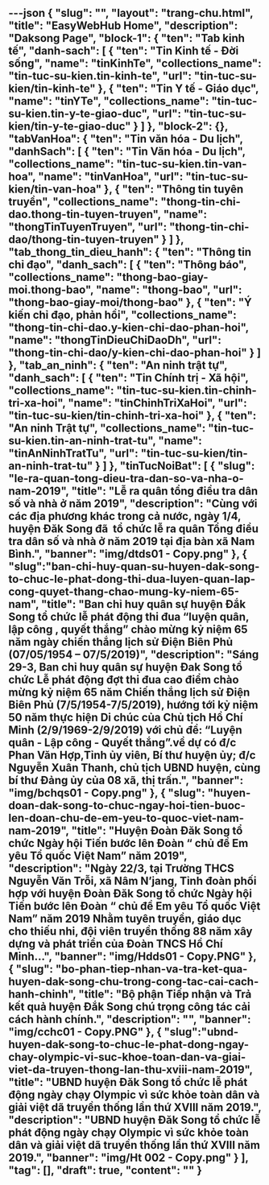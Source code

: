 ---json
{
    "slug": "",
    "layout": "trang-chu.html",
    "title": "EasyWebHub Home",
    "description": "Daksong Page",
    "block-1": {
        "ten": "Tab kinh tế",
        "danh-sach": [
            {
                "ten": "Tin Kinh tế - Đời sống",
                "name": "tinKinhTe",
                "collections_name": "tin-tuc-su-kien.tin-kinh-te",
                "url": "tin-tuc-su-kien/tin-kinh-te"
            },
            {
                "ten": "Tin Y tế - Giáo dục",
                "name": "tinYTe",
                "collections_name": "tin-tuc-su-kien.tin-y-te-giao-duc",
                "url": "tin-tuc-su-kien/tin-y-te-giao-duc"
            }
        ]
    },
    "block-2": {},
    "tabVanHoa": {
        "ten": "Tin văn hóa - Du lịch",
        "danhSach": [
            {
                "ten": "Tin Văn hóa - Du lịch",
                "collections_name": "tin-tuc-su-kien.tin-van-hoa",
                "name": "tinVanHoa",
                "url": "tin-tuc-su-kien/tin-van-hoa"
            },
            {
                "ten": "Thông tin tuyên truyền",
                "collections_name": "thong-tin-chi-dao.thong-tin-tuyen-truyen",
                "name": "thongTinTuyenTruyen",
                "url": "thong-tin-chi-dao/thong-tin-tuyen-truyen"
            }
        ]
    },
    "tab_thong_tin_dieu_hanh": {
        "ten": "Thông tin chỉ đạo",
        "danh_sach": [
            {
                "ten": "Thông báo",
                "collections_name": "thong-bao-giay-moi.thong-bao",
                "name": "thong-bao",
                "url": "thong-bao-giay-moi/thong-bao"
            },
            {
                "ten": "Ý kiến chỉ đạo, phản hồi",
                "collections_name": "thong-tin-chi-dao.y-kien-chi-dao-phan-hoi",
                "name": "thongTinDieuChiDaoDh",
                "url": "thong-tin-chi-dao/y-kien-chi-dao-phan-hoi"
            }
        ]
    },
    "tab_an_ninh": {
        "ten": "An ninh trật tự",
        "danh_sach": [
            {
                "ten": "Tin Chính trị - Xã hội",
                "collections_name": "tin-tuc-su-kien.tin-chinh-tri-xa-hoi",
                "name": "tinChinhTriXaHoi",
                "url": "tin-tuc-su-kien/tin-chinh-tri-xa-hoi"
            },
            {
                "ten": "An ninh Trật tự",
                "collections_name": "tin-tuc-su-kien.tin-an-ninh-trat-tu",
                "name": "tinAnNinhTratTu",
                "url": "tin-tuc-su-kien/tin-an-ninh-trat-tu"
            }
        ]
    },
    "tinTucNoiBat": [
        {
            "slug": "le-ra-quan-tong-dieu-tra-dan-so-va-nha-o-nam-2019",
            "title": "Lễ ra quân tổng điều tra dân số và nhà ở năm 2019",
            "description": "Cùng với các địa phương khác trong cả nước, ngày 1/4, huyện Đăk Song đã  tổ chức lễ ra quân Tổng điều tra dân số và nhà ở năm 2019 tại địa bàn xã Nam Bình.",
            "banner": "img/dtds01 - Copy.png"
        },
        {
            "slug":"ban-chi-huy-quan-su-huyen-dak-song-to-chuc-le-phat-dong-thi-dua-luyen-quan-lap-cong-quyet-thang-chao-mung-ky-niem-65-nam",
            "title": "Ban chỉ huy quân sự huyện Đắk Song tổ chức lễ phát động thi đua “luyện quân, lập công , quyết thắng” chào mừng kỷ niệm 65 năm ngày chiến thắng lịch sử Điện Biên Phủ  (07/05/1954 – 07/5/2019)",
            "description": "Sáng 29-3, Ban chỉ huy quân sự huyện Đak Song tổ chức Lễ phát động đợt thi đua cao điểm chào mừng kỷ niệm 65 năm Chiến thắng lịch sử Điện Biên Phủ (7/5/1954-7/5/2019), hướng tới kỷ niệm 50 năm thực hiện Di chúc của Chủ tịch Hồ Chí Minh (2/9/1969-2/9/2019) với chủ đề: “Luyện quân - Lập công - Quyết thắng”.về dự có đ/c Phan Văn Hợp,Tỉnh ủy viên, Bí thư huyện ủy; đ/c Nguyễn Xuân Thanh, chủ tịch UBND huyện, cùng bí thư Đảng ủy của 08 xã, thị trấn.",
            "banner": "img/bchqs01 - Copy.png"
        },
        {
            "slug": "huyen-doan-dak-song-to-chuc-ngay-hoi-tien-buoc-len-doan-chu-de-em-yeu-to-quoc-viet-nam-nam-2019",
            "title": "Huyện Đoàn Đăk Song tổ chức Ngày hội Tiến bước lên Đoàn “ chủ đề Em yêu Tổ quốc Việt Nam” năm 2019",
            "description": "Ngày 22/3, tại Trường THCS Nguyễn Văn Trỗi, xã Nâm N’jang, Tỉnh đoàn phối hợp với huyện Đoàn Đăk Song tổ chức Ngày hội Tiến bước lên Đoàn “ chủ đề Em yêu Tổ quốc Việt Nam” năm 2019 Nhằm tuyên truyền, giáo dục cho thiếu nhi, đội viên truyền thống 88 năm xây dựng và phát triển của Đoàn TNCS Hồ Chí Minh...",
            "banner": "img/Hdds01 - Copy.PNG"
        },
        {
            "slug": "bo-phan-tiep-nhan-va-tra-ket-qua-huyen-dak-song-chu-trong-cong-tac-cai-cach-hanh-chinh",
            "title": "Bộ phận Tiếp nhận và Trả kết quả huyện Đắk Song chú trọng công tác cải cách hành chính.",
            "description": "",
            "banner": "img/cchc01 - Copy.PNG"
        },
        {
            "slug":"ubnd-huyen-dak-song-to-chuc-le-phat-dong-ngay-chay-olympic-vi-suc-khoe-toan-dan-va-giai-viet-da-truyen-thong-lan-thu-xviii-nam-2019",
            "title": "UBND huyện Đăk Song tổ chức lễ phát động ngày chạy Olympic vì sức khỏe toàn dân và giải việt dã truyền thống lần thứ XVIII năm 2019.",
            "description": "UBND huyện Đăk Song tổ chức lễ phát động ngày chạy Olympic vì sức khỏe toàn dân và giải việt dã truyền thống lần thứ XVIII năm 2019.",
            "banner": "img/Ht 002 - Copy.png"
        }
    ],
    "tag": [],
    "draft": true,
    "__content__": ""
}
---
